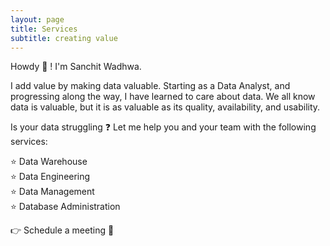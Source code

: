 ```yaml
---
layout: page
title: Services
subtitle: creating value
---
```


Howdy 🤠 ! I'm Sanchit Wadhwa.

I add value by making data valuable. Starting as a Data Analyst, and progressing along the way, I have learned to care about data. We all know data is valuable, but it is as valuable as its quality, availability, and usability. 

Is your data struggling ❓
Let me help you and your team with the following services:

⭐ Data Warehouse\
⭐ Data Engineering\
⭐ Data Management\
⭐ Database Administration


👉 Schedule a meeting 🤝

<!-- Calendly inline widget begin -->
<div class="calendly-inline-widget" data-url="https://calendly.com/wadhwa?hide_landing_page_details=1&hide_gdpr_banner=1" style="min-width:320px;height:700px;"></div>
<script type="text/javascript" src="https://assets.calendly.com/assets/external/widget.js" async></script>
<!-- Calendly inline widget end -->

